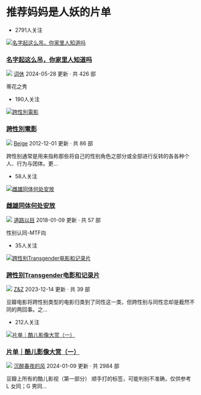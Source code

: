 # 推荐妈妈是人妖的片单

- 2791人关注

[![名字起这么吊，你家里人知道吗](https://img2.doubanio.com/dae/merged_cover/img_handler/doulist_cover/round_rec/3530995-20240528095821)](https://www.douban.com/doulist/3530995/)

### [名字起这么吊，你家里人知道吗](https://www.douban.com/doulist/3530995/)

[![](https://img3.doubanio.com/icon/u3541486-23.jpg)](https://www.douban.com/people/sfoox/) [词休](https://www.douban.com/people/sfoox/) 2024-05-28 更新 · 共 426 部

蒂花之秀

- 190人关注

[![跨性別電影](https://img9.doubanio.com/dae/merged_cover/img_handler/doulist_cover/round_rec/1479129-20121201171744)](https://www.douban.com/doulist/1479129/)

### [跨性別電影](https://www.douban.com/doulist/1479129/)

[![](https://img9.doubanio.com/icon/u1789320-5.jpg)](https://www.douban.com/people/booow/) [Beige](https://www.douban.com/people/booow/) 2012-12-01 更新 · 共 86 部

跨性别通常是用来指称那些将自己的性别角色之部分或全部进行反转的各各种个人、行为与团体。更...

- 58人关注

[![雌雄同体何处安放](https://img1.doubanio.com/dae/merged_cover/img_handler/doulist_cover/round_rec/1069275-20180109065018)](https://www.douban.com/doulist/1069275/)

### [雌雄同体何处安放](https://www.douban.com/doulist/1069275/)

[![](https://img3.doubanio.com/icon/u49578952-22.jpg)](https://www.douban.com/people/rosetsqi/) [道路以目](https://www.douban.com/people/rosetsqi/) 2018-01-09 更新 · 共 57 部

性别认同-MTF向

- 35人关注

[![跨性别Transgender电影和记录片](https://img3.doubanio.com/dae/merged_cover/img_handler/doulist_cover/round_rec/110223504-20231214185117)](https://www.douban.com/doulist/110223504/)

### [跨性别Transgender电影和记录片](https://www.douban.com/doulist/110223504/)

[![](https://img1.doubanio.com/icon/u56897770-10.jpg)](https://www.douban.com/people/56897770/) [Z&Z](https://www.douban.com/people/56897770/) 2023-12-14 更新 · 共 39 部

豆瓣电影将跨性别类型的电影归类到了同性这一类，但跨性别与同性恋却是截然不同的两回事。之...

- 212人关注

[![片单｜酷儿影像大赏（一）](https://img1.doubanio.com/dae/merged_cover/img_handler/doulist_cover/round_rec/143632620-20240109074329)](https://www.douban.com/doulist/143632620/)

### [片单｜酷儿影像大赏（一）](https://www.douban.com/doulist/143632620/)

[![](https://img3.doubanio.com/icon/u240651810-2.jpg)](https://www.douban.com/people/240651810/) [沉醉春夜的风](https://www.douban.com/people/240651810/) 2024-01-09 更新 · 共 2984 部

豆瓣上所有的酷儿影视（第一部分） 顺手打的标签，可能判别不准确，仅供参考 L 女同；G 男同...
